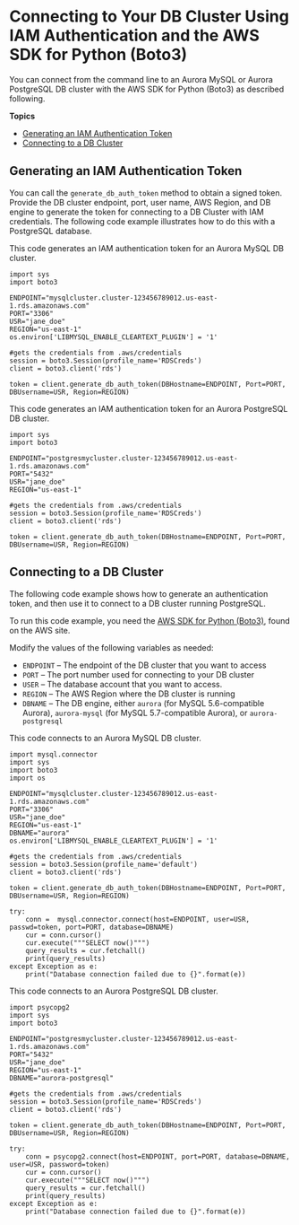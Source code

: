 # Connecting to Your DB Cluster Using IAM Authentication and the AWS SDK for Python \(Boto3\)<a name="UsingWithRDS.IAMDBAuth.Connecting.Python"></a>

You can connect from the command line to an Aurora MySQL or Aurora PostgreSQL DB cluster with the AWS SDK for Python \(Boto3\) as described following\.

**Topics**
+ [Generating an IAM Authentication Token](#UsingWithRDS.IAMDBAuth.Connecting.Python.AuthToken)
+ [Connecting to a DB Cluster](#UsingWithRDS.IAMDBAuth.Connecting.Python.AuthToken.Connect)

## Generating an IAM Authentication Token<a name="UsingWithRDS.IAMDBAuth.Connecting.Python.AuthToken"></a>

You can call the `generate_db_auth_token` method to obtain a signed token\. Provide the DB cluster endpoint, port, user name, AWS Region, and DB engine to generate the token for connecting to a DB Cluster with IAM credentials\. The following code example illustrates how to do this with a PostgreSQL database\.

This code generates an IAM authentication token for an Aurora MySQL DB cluster\.

```
import sys
import boto3

ENDPOINT="mysqlcluster.cluster-123456789012.us-east-1.rds.amazonaws.com"
PORT="3306"
USR="jane_doe"
REGION="us-east-1"
os.environ['LIBMYSQL_ENABLE_CLEARTEXT_PLUGIN'] = '1'

#gets the credentials from .aws/credentials
session = boto3.Session(profile_name='RDSCreds')
client = boto3.client('rds')

token = client.generate_db_auth_token(DBHostname=ENDPOINT, Port=PORT, DBUsername=USR, Region=REGION)
```

This code generates an IAM authentication token for an Aurora PostgreSQL DB cluster\.

```
import sys
import boto3

ENDPOINT="postgresmycluster.cluster-123456789012.us-east-1.rds.amazonaws.com"
PORT="5432"
USR="jane_doe"
REGION="us-east-1"

#gets the credentials from .aws/credentials
session = boto3.Session(profile_name='RDSCreds')
client = boto3.client('rds')

token = client.generate_db_auth_token(DBHostname=ENDPOINT, Port=PORT, DBUsername=USR, Region=REGION)
```

## Connecting to a DB Cluster<a name="UsingWithRDS.IAMDBAuth.Connecting.Python.AuthToken.Connect"></a>

The following code example shows how to generate an authentication token, and then use it to connect to a DB cluster running PostgreSQL\. 

To run this code example, you need the [AWS SDK for Python \(Boto3\)](http://aws.amazon.com/sdk-for-python/), found on the AWS site\.

Modify the values of the following variables as needed:
+ `ENDPOINT` – The endpoint of the DB cluster that you want to access
+ `PORT` – The port number used for connecting to your DB cluster
+ `USER` – The database account that you want to access\.
+ `REGION` – The AWS Region where the DB cluster is running
+ `DBNAME` – The DB engine, either  `aurora` \(for MySQL 5\.6\-compatible Aurora\), `aurora-mysql` \(for MySQL 5\.7\-compatible Aurora\), or `aurora-postgresql`

This code connects to an Aurora MySQL DB cluster\.

```
import mysql.connector
import sys
import boto3
import os

ENDPOINT="mysqlcluster.cluster-123456789012.us-east-1.rds.amazonaws.com"
PORT="3306"
USR="jane_doe"
REGION="us-east-1"
DBNAME="aurora"
os.environ['LIBMYSQL_ENABLE_CLEARTEXT_PLUGIN'] = '1'

#gets the credentials from .aws/credentials
session = boto3.Session(profile_name='default')
client = boto3.client('rds')

token = client.generate_db_auth_token(DBHostname=ENDPOINT, Port=PORT, DBUsername=USR, Region=REGION)

try:
    conn =  mysql.connector.connect(host=ENDPOINT, user=USR, passwd=token, port=PORT, database=DBNAME)
    cur = conn.cursor()
    cur.execute("""SELECT now()""")
    query_results = cur.fetchall()
    print(query_results)
except Exception as e:
    print("Database connection failed due to {}".format(e))
```

This code connects to an Aurora PostgreSQL DB cluster\.

```
import psycopg2
import sys
import boto3

ENDPOINT="postgresmycluster.cluster-123456789012.us-east-1.rds.amazonaws.com"
PORT="5432"
USR="jane_doe"
REGION="us-east-1"
DBNAME="aurora-postgresql"

#gets the credentials from .aws/credentials
session = boto3.Session(profile_name='RDSCreds')
client = boto3.client('rds')

token = client.generate_db_auth_token(DBHostname=ENDPOINT, Port=PORT, DBUsername=USR, Region=REGION)

try:
    conn = psycopg2.connect(host=ENDPOINT, port=PORT, database=DBNAME, user=USR, password=token)
    cur = conn.cursor()
    cur.execute("""SELECT now()""")
    query_results = cur.fetchall()
    print(query_results)
except Exception as e:
    print("Database connection failed due to {}".format(e))
```